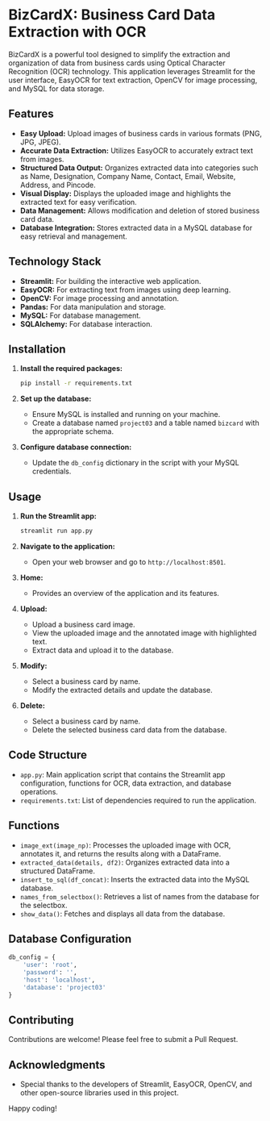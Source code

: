 # BizCardX: Business Card Data Extraction with OCR

BizCardX is a powerful tool designed to simplify the extraction and organization of data from business cards using Optical Character Recognition (OCR) technology. This application leverages Streamlit for the user interface, EasyOCR for text extraction, OpenCV for image processing, and MySQL for data storage.

## Features

- **Easy Upload:** Upload images of business cards in various formats (PNG, JPG, JPEG).
- **Accurate Data Extraction:** Utilizes EasyOCR to accurately extract text from images.
- **Structured Data Output:** Organizes extracted data into categories such as Name, Designation, Company Name, Contact, Email, Website, Address, and Pincode.
- **Visual Display:** Displays the uploaded image and highlights the extracted text for easy verification.
- **Data Management:** Allows modification and deletion of stored business card data.
- **Database Integration:** Stores extracted data in a MySQL database for easy retrieval and management.

## Technology Stack

- **Streamlit:** For building the interactive web application.
- **EasyOCR:** For extracting text from images using deep learning.
- **OpenCV:** For image processing and annotation.
- **Pandas:** For data manipulation and storage.
- **MySQL:** For database management.
- **SQLAlchemy:** For database interaction.

## Installation

1. **Install the required packages:**
   ```bash
   pip install -r requirements.txt
   ```

2. **Set up the database:**
   - Ensure MySQL is installed and running on your machine.
   - Create a database named `project03` and a table named `bizcard` with the appropriate schema.

3. **Configure database connection:**
   - Update the `db_config` dictionary in the script with your MySQL credentials.

## Usage

1. **Run the Streamlit app:**
   ```bash
   streamlit run app.py
   ```

2. **Navigate to the application:**
   - Open your web browser and go to `http://localhost:8501`.

3. **Home:**
   - Provides an overview of the application and its features.

4. **Upload:**
   - Upload a business card image.
   - View the uploaded image and the annotated image with highlighted text.
   - Extract data and upload it to the database.

5. **Modify:**
   - Select a business card by name.
   - Modify the extracted details and update the database.

6. **Delete:**
   - Select a business card by name.
   - Delete the selected business card data from the database.

## Code Structure

- `app.py`: Main application script that contains the Streamlit app configuration, functions for OCR, data extraction, and database operations.
- `requirements.txt`: List of dependencies required to run the application.

## Functions

- `image_ext(image_np)`: Processes the uploaded image with OCR, annotates it, and returns the results along with a DataFrame.
- `extracted_data(details, df2)`: Organizes extracted data into a structured DataFrame.
- `insert_to_sql(df_concat)`: Inserts the extracted data into the MySQL database.
- `names_from_selectbox()`: Retrieves a list of names from the database for the selectbox.
- `show_data()`: Fetches and displays all data from the database.

## Database Configuration

```python
db_config = {
    'user': 'root',
    'password': '',
    'host': 'localhost',
    'database': 'project03'
}
```

## Contributing

Contributions are welcome! Please feel free to submit a Pull Request.

## Acknowledgments

- Special thanks to the developers of Streamlit, EasyOCR, OpenCV, and other open-source libraries used in this project.

Happy coding!
